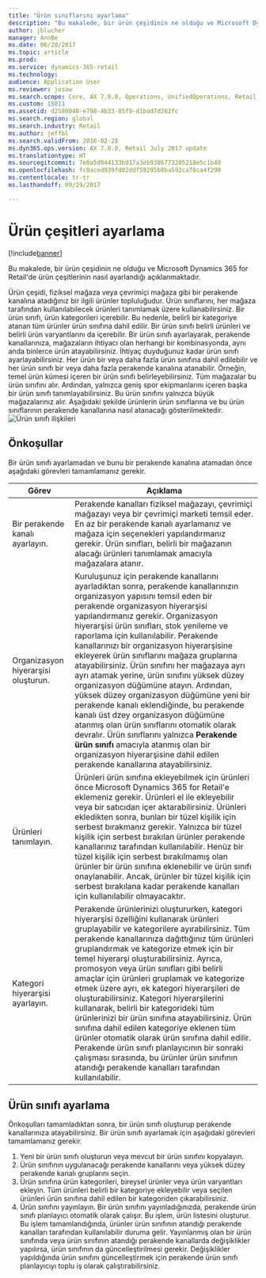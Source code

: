 ```yaml
---
title: "Ürün sınıflarını ayarlama"
description: "Bu makalede, bir ürün çeşidinin ne olduğu ve Microsoft Dynamics 365 for Retail'de ürün çeşitlerinin nasıl ayarlandığı açıklanmaktadır."
author: jblucher
manager: AnnBe
ms.date: 06/20/2017
ms.topic: article
ms.prod: 
ms.service: dynamics-365-retail
ms.technology: 
audience: Application User
ms.reviewer: josaw
ms.search.scope: Core, AX 7.0.0, Operations, UnifiedOperations, Retail
ms.custom: 15811
ms.assetid: d2580048-e798-4b33-85f9-d1bad7d262fc
ms.search.region: global
ms.search.industry: Retail
ms.author: jeffbl
ms.search.validFrom: 2016-02-28
ms.dyn365.ops.version: AX 7.0.0, Retail July 2017 update
ms.translationtype: HT
ms.sourcegitcommit: 7e0a5d044133b917a3eb9386773205218e5c1b40
ms.openlocfilehash: fc0aced939fd02ddf59295b8ba592ca78ca4f290
ms.contentlocale: tr-tr
ms.lasthandoff: 09/29/2017

---
```


# <a name="set-up-assortments"></a>Ürün çeşitleri ayarlama

[!include[banner](includes/banner.md)]


Bu makalede, bir ürün çeşidinin ne olduğu ve Microsoft Dynamics 365 for Retail'de ürün çeşitlerinin nasıl ayarlandığı açıklanmaktadır.

Ürün çeşidi, fiziksel mağaza veya çevrimiçi mağaza gibi bir perakende kanalına atadığınız bir ilgili ürünler topluluğudur. Ürün sınıflarını, her mağaza tarafından kullanılabilecek ürünleri tanımlamak üzere kullanabilirsiniz. Bir ürün sınıfı, ürün kategorileri içerebilir. Bu nedenle, belirli bir kategoriye atanan tüm ürünler ürün sınıfına dahil edilir. Bir ürün sınıfı belirli ürünleri ve belirli ürün varyantlarını da içerebilir. Bir ürün sınıfı ayarlayarak, perakende kanallarınıza, mağazaların ihtiyacı olan herhangi bir kombinasyonda, aynı anda binlerce ürün atayabilirsiniz. İhtiyaç duyduğunuz kadar ürün sınıfı ayarlayabilirsiniz. Her ürün bir veya daha fazla ürün sınıfına dahil edilebilir ve her ürün sınıfı bir veya daha fazla perakende kanalına atanabilir. Örneğin, temel ürün kümesi içeren bir ürün sınıfı belirleyebilirsiniz. Tüm mağazalar bu ürün sınıfını alır. Ardından, yalnızca geniş spor ekipmanlarını içeren başka bir ürün sınıfı tanımlayabilirsiniz. Bu ürün sınıfını yalnızca büyük mağazalarınız alır. Aşağıdaki şekilde ürünlerin ürün sınıflarına ve bu ürün sınıflarının perakende kanallarına nasıl atanacağı gösterilmektedir. ![Ürün sınıfı ilişkileri](./media/assortments_relationship.gif)

## <a name="prerequisites"></a>Önkoşullar
Bir ürün sınıfı ayarlamadan ve bunu bir perakende kanalına atamadan önce aşağıdaki görevleri tamamlamanız gerekir.

| Görev                              | Açıklama                                                                                                                                                                                                                                                                                                                                                                                                                                                                                                                                                                                                                                                                                                                                                                                                                                                                        |
|-----------------------------------|------------------------------------------------------------------------------------------------------------------------------------------------------------------------------------------------------------------------------------------------------------------------------------------------------------------------------------------------------------------------------------------------------------------------------------------------------------------------------------------------------------------------------------------------------------------------------------------------------------------------------------------------------------------------------------------------------------------------------------------------------------------------------------------------------------------------------------------------------------------------------------|
| Bir perakende kanalı ayarlayın.          | Perakende kanalları fiziksel mağazayı, çevrimiçi mağazayı veya bir çevrimiçi marketi temsil eder. En az bir perakende kanalı ayarlamanız ve mağaza için seçenekleri yapılandırmanız gerekir. Ürün sınıfları, belirli bir mağazanın alacağı ürünleri tanımlamak amacıyla mağazalara atanır.                                                                                                                                                                                                                                                                                                                                                                                                                                                                                                                                                                                                   |
| Organizasyon hiyerarşisi oluşturun. | Kuruluşunuz için perakende kanallarını ayarladıktan sonra, perakende kanallarınızın organizasyon yapısını temsil eden bir perakende organizasyon hiyerarşisi yapılandırmanız gerekir. Organizasyon hiyerarşisi ürün sınıfları, stok yenileme ve raporlama için kullanılabilir. Perakende kanallarınızı bir organizasyon hiyerarşisine ekleyerek ürün sınıflarını mağaza gruplarına atayabilirsiniz. Ürün sınıfını her mağazaya ayrı ayrı atamak yerine, ürün sınıfını yüksek düzey organizasyon düğümüne atayın. Ardından, yüksek düzey organizasyon düğümüne yeni bir perakende kanalı eklendiğinde, bu perakende kanalı üst dzey organizasyon düğümüne atanmış olan ürün sınıflarını otomatik olarak devralır. Ürün sınıflarını yalnızca **Perakende ürün sınıfı** amacıyla atanmış olan bir organizasyon hiyerarşisine dahil edilen perakende kanallarına atayabilirsiniz. |
| Ürünleri tanımlayın.                  | Ürünleri ürün sınıfına ekleyebilmek için ürünleri önce Microsoft Dynamics 365 for Retail'e eklemeniz gerekir. Ürünleri el ile ekleyebilir veya bir satıcıdan içer aktarabilirsiniz. Ürünleri ekledikten sonra, bunları bir tüzel kişilik için serbest bırakmanız gerekir. Yalnızca bir tüzel kişilik için serbest bırakılan ürünler perakende kanallarınız tarafından kullanılabilir. Henüz bir tüzel kişilik için serbest bırakılmamış olan ürünler bir ürün sınıfına eklenebilir ve ürün sınıfı onaylanabilir. Ancak, ürünler bir tüzel kişilik için serbest bırakılana kadar perakende kanalları için kullanılabilir olmayacaktır.                                                                                                                                                                                                                                                                                     |
| Kategori hiyerarşisi ayarlayın.      | Perakende ürünlerinizi oluştururken, kategori hiyerarşisi özelliğini kullanarak ürünleri gruplayabilir ve kategorilere ayırabilirsiniz. Tüm perakende kanallarınıza dağıttığınız tüm ürünleri gruplandırmak ve kategorize etmek için bir temel hiyerarşi oluşturabilirsiniz. Ayrıca, promosyon veya ürün sınıfları gibi belirli amaçlar için ürünleri gruplamak ve kategorize etmek üzere ayrı, ek kategori hiyerarşileri de oluşturabilirsiniz. Kategori hiyerarşilerini kullanarak, belirli bir kategorideki tüm ürünlerinizi bir ürün sınıfına atayabilirsiniz. Ürün sınıfına dahil edilen kategoriye eklenen tüm ürünler otomatik olarak ürün sınıfına dahil edilir. Perakende ürün sınıfı planlayıcının bir sonraki çalışması sırasında, bu ürünler ürün sınıfının atandığı perakende kanalları tarafından kullanılabilir.                                            |

## <a name="setting-up-an-assortment"></a>Ürün sınıfı ayarlama
Önkoşulları tamamladıktan sonra, bir ürün sınıfı oluşturup perakende kanallarınıza atayabilirsiniz. Bir ürün sınıfı ayarlamak için aşağıdaki görevleri tamamlamanız gerekir.

1.  Yeni bir ürün sınıfı oluşturun veya mevcut bir ürün sınıfını kopyalayın.
2.  Ürün sınıfının uygulanacağı perakende kanallarını veya yüksek düzey perakende kanalı gruplarını seçin.
3.  Ürün sınıfına ürün kategorileri, bireysel ürünler veya ürün varyantları ekleyin. Tüm ürünleri belirli bir kategoriye ekleyebilir veya seçilen ürünleri ürün sınıfına dahil edilen bir kategoriden çıkarabilirsiniz.
4.  Ürün sınıfını yayınlayın. Bir ürün sınıfını yayınladığınızda, perakende ürün sınıfı planlayıcı otomatik olarak çalışır. Bu işlem, ürün listesini oluşturur. Bu işlem tamamlandığında, ürünler ürün sınıfının atandığı perakende kanalları tarafından kullanılabilir duruma gelir. Yayınlanmış olan bir ürün sınıfında veya ürün sınıfının atandığı perakende kanallarda değişiklikler yapılırsa, ürün sınıfının da güncelleştirilmesi gerekir. Değişiklikler yapıldığında ürün sınıfını güncelleştirmek için perakende ürün sınıfı planlayıcıyı toplu iş olarak çalıştırabilirsiniz.






